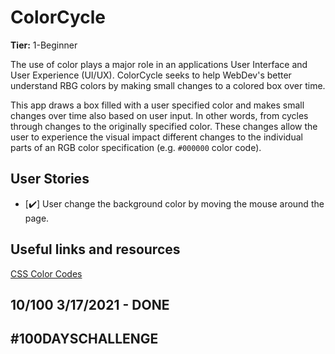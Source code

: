 # ColorCycle

**Tier:** 1-Beginner

The use of color plays a major role in an applications User Interface and
User Experience (UI/UX). ColorCycle seeks to help WebDev's better understand
RBG colors by making small changes to a colored box over time.

This app draws a box filled with a user specified color and makes small changes
over time also based on user input. In other words, from cycles through
changes to the originally specified color. These changes allow the user to
experience the visual impact different changes to the individual parts of
an RGB color specification (e.g. `#000000` color code).

## User Stories

-   [✔️] User change the background color by moving the mouse around the page.

## Useful links and resources

[CSS Color Codes](https://qhmit.com/css/css_color_codes.cfm) 

## 10/100 3/17/2021 - DONE

## #100DAYSCHALLENGE
